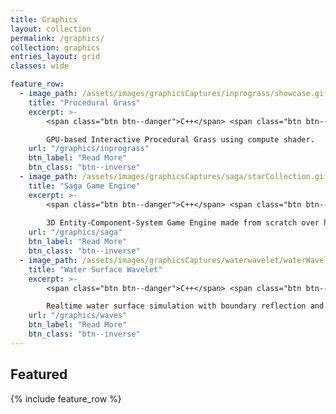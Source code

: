 ```yaml
---
title: Graphics
layout: collection
permalink: /graphics/
collection: graphics
entries_layout: grid
classes: wide

feature_row:
  - image_path: /assets/images/graphicsCaptures/inprograss/showcase.gif
    title: "Procedural Grass"
    excerpt: >-
        <span class="btn btn--danger">C++</span> <span class="btn btn--success">OpenGL</span> <br>

        GPU-based Interactive Procedural Grass using compute shader.
    url: "/graphics/inprograss"
    btn_label: "Read More"
    btn_class: "btn--inverse"
  - image_path: /assets/images/graphicsCaptures/saga/starCollection.gif
    title: "Saga Game Engine"
    excerpt: >-
        <span class="btn btn--danger">C++</span> <span class="btn btn--success">OpenGL</span> <span class="btn btn--primary">gamedev</span> <br>
        
        3D Entity-Component-System Game Engine made from scratch over half a year.
    url: "/graphics/saga"
    btn_label: "Read More"
    btn_class: "btn--inverse"
  - image_path: /assets/images/graphicsCaptures/waterwavelet/waterWaveletIntroduce.gif
    title: "Water Surface Wavelet"
    excerpt: >-
        <span class="btn btn--danger">C++</span> <span class="btn btn--success">OpenGL</span> <br>

        Realtime water surface simulation with boundary reflection and localized interactions.
    url: "/graphics/waves"
    btn_label: "Read More"
    btn_class: "btn--inverse"
---
```


## Featured
{% include feature_row %}
